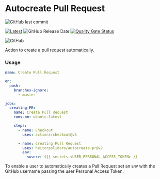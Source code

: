 # Autocreate Pull Request
![GitHub last commit](https://img.shields.io/github/last-commit/heitorpolidoro/autocreate-pr)

[![Latest](https://img.shields.io/github/release/heitorpolidoro/autocreate-pr.svg?label=latest)](https://github.com/heitorpolidoro/autocreate-pr/releases/latest)
![GitHub Release Date](https://img.shields.io/github/release-date/heitorpolidoro/autocreate-pr)
[![Quality Gate Status](https://sonarcloud.io/api/project_badges/measure?project=heitorpolidoro_autocreate-pr&metric=alert_status)](https://sonarcloud.io/summary/new_code?id=heitorpolidoro_autocreate-pr)

![GitHub](https://img.shields.io/github/license/heitorpolidoro/autocreate-pr)

Action to create a pull request automatically.

### Usage
```yaml
name: Create Pull Request

on:
  push:
    branches-ignore:
      - master

jobs:
  creating-PR:
    name: Create Pull Request
    runs-on: ubuntu-latest

    steps:
      - name: Checkout
        uses: actions/checkout@v3

      - name: Creating Pull Request
        uses: heitorpolidoro/autocreate-pr@v2
        env:
          <user>: ${{ secrets.<USER_PERSONAL_ACCESS_TOKEN> }}
```
To enable a user to automatically creates a Pull Request set an `ENV` with the GitHub username passing the user Personal Access Token.